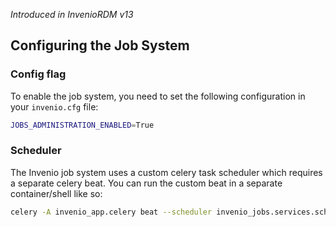 _Introduced in InvenioRDM v13_

## Configuring the Job System

### Config flag
To enable the job system, you need to set the following configuration in your `invenio.cfg` file:

```bash
JOBS_ADMINISTRATION_ENABLED=True
```

### Scheduler
The Invenio job system uses a custom celery task scheduler which requires a separate celery beat. You can run the custom beat in a separate container/shell like so:

```bash
celery -A invenio_app.celery beat --scheduler invenio_jobs.services.scheduler:RunScheduler
```
